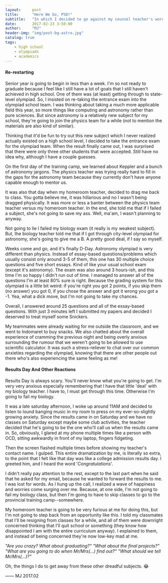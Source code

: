 ```yaml
---
layout:     post
title:      "Here We Go, PSO!"
subtitle:   "In which I decided to go against my counsel teacher's words to not get involve in any Olympiad during senior year."
date:       2017-02-23 3:50:00
author:     "MJ"
header-img: "img/post-bg-astro.jpg"
catalog: true
tags:
    - high school
    - olympiads
    - academics
---
```


#### Re-restarting ####
Senior year is going to begin in less than a week. I'm so not ready to graduate because I feel like I still have a lot of goals that I still haven't achieved in high school. One of them was (at least) getting through to state-level olympiad. So, I insisted on re-taking the entrance exam into the olympiad school team. I was thinking about taking a much more applicable field this year, so more things like computing and astronomy rather than pure sciences. But since astronomy is a relatively new subject for my school, they're going to join the physics team for a while (not to mention the materials are also kind of similar).

Thinking that it'd be fun to try out this new subject which I never realized actually existed on a high school level, I decided to take the entrance exam for the olympiad team. When the result finally came out, I was surprised that there were only three other students that were accepted. Still have no idea why, although I have a couple guesses. 

On the first day of the training camp, we learned about Keppler and a bunch of astronomy jargons. The physics teacher was trying really hard to fill in the gaps for the astronomy team because they currently don't have anyone capable enough to mentor us. 

It was also that day when my homeroom teacher, decided to drag me back to class. You gotta believe me, it was hillarious and no I wasn't being dragged physically. It was more or less a banter between the physics team teacher versus my homeroom teacher. In the end, she told me that if I failed a subject, she's not going to save my ass. Well, ma'am, I wasn't planning to anyway.

Not going to lie I failed my biology exam (it really is my weakest subject). But, the biology teacher told me that if I got through city-level olympiad for astronomy, she's going to give me a B. A pretty good deal, if I say so myself. 

Weeks come and go, and it's finally D-Day. Astronomy olympiad is very different than physics. Instead of essay-based questions/problems which usually consist only around 3-5 of them, this one has 30 multiple choice questions and five short essays. Kind of like your usual school exam (except it's astronomy). The exam was also around 3 hours-ish, and this time I'm so happy I didn't run out of time. I managed to answer all of the questions I'm at least 80% sure is right. Because the grading system for this olympiad is a little bit weird: if you're right you got 2 points, if you skip them (no answer) you got 0, if you chose the answer and got it wrong you got a -1. Yea, what a dick move, but I'm not going to take my chances.

Overall, I answered around 25 questions and all of the essay-based questions. With just 3 minutes left I submitted my papers and decided I deserved to treat myself some Snickers.

My teammates were already waiting for me outside the classroom, and we went to Indomaret to buy snacks. We also chatted about the overall experience of cramming the previous night and being overly anxious surrounding the rumour that we weren't going to be allowed to use scientific calculator. It was such a stress-reliever to chat over our common anxieties regarding the olympiad, knowing that there are other people out there who's also experiencing the same feeling as me!

#### Results Day And Other Reactions ####
Results Day is always scary. You'll never know what you're going to get. I'm very very anxious especially remembering that I have that little 'deal' with my biology teacher. I have to, I must get through this time. Otherwise I'm going to fail my biology. 

It was a late saturday afternoon, I woke up around 11AM and decided to listen to lound banging music in my room to press on my ever-so-slightly growing anxiety. Since the results came in on Saturday and we have no classes on Saturday except maybe some club activities, the teacher decided that he's going to be the one who'll call us when the results came in. So, obviously, I glared at my phone multiple times like a person with OCD, sitting awkwardly in front of my laptop, fingers fidgeting.

Then the screen flashed multiple times before showing my teacher's contact name. I gulped. This entire dramatization by me, is literally so extra, to the point that I felt like that day was like a college admission results day. I greeted him, and I heard the word '*Congratulations*'.

I didn't really pay attention to the rest, except to the last part when he said that he asked for my email, because he wanted to forward the results to me. I was lost for words. As I hung up the call, I realized a wave of happiness and worries come surging over me. Because, at one side, I'm not going to fail my biology class, but then I'm going to have to skip classes to go to the provincial training camp--somewhere. 

My homeroom teacher is going to be very furious at me for doing this, but I'm not going to step back from an opportunity like this. I told my classmates that I'll be resigning from classes for a while, and all of them were downright concerned thinking that I'll quit school or something (they know how disappointed I am with the entire curriculum anyway). I explained to them, and instead of being concerned they're now low-key mad at me.

*"Are you crazy? What about graduating?" "What about the final projects?" "What are you going to do when Mr/Mrs(...) find out?" "What should we tell Mr/Mrs(...)?"*

Oh, the things I do to get away from these other dreadful subjects. 😂

—— MJ 2017.02